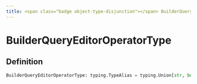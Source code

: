 ```yaml
---
title: <span class="badge object-type-disjunction"></span> BuilderQueryEditorOperatorType
---
```

# <span class="badge object-type-disjunction"></span> BuilderQueryEditorOperatorType

## Definition

```python
BuilderQueryEditorOperatorType: typing.TypeAlias = typing.Union[str, bool, float, azuremonitor.SelectableValue]
```
